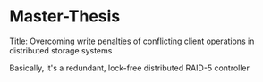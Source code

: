 # Master-Thesis

Title: Overcoming write penalties of conflicting client operations in distributed storage systems


Basically, it's a redundant, lock-free distributed RAID-5 controller 
